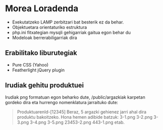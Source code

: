 Morea Loradenda
=====

* Exekutatzeko LAMP zerbitzari bat besterik ez da behar.
* Objektuetara orientaturiko estruktura
* php.ini fitxategian mysqli gehigarriak gaitua egon behar du
* Modeloak berrerabiligarriak dira

Erabilitako liburutegiak
------------------------

* Pure CSS (Yahoo)
* Featherlight jQuery plugin

Irudiak gehitu produktuei
-------------------------
Irudiak png formatuan egon beharko dute, /public/argazkiak karpetan gordeko dira eta hurrengo nomenklatura jarraituko dute:
>ProduktuarenId-[12345]
Beraz, 5 argazki gehienez jarri ahal dira produktu bakoitzeko. Hona hemen adibide batzuk:
3-1.png
3-2.png
3-3.png
3-4.png
3-5.png
23453-2.png
443-1.png
etab.
